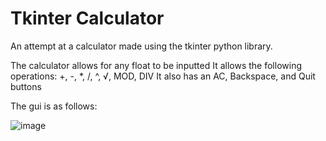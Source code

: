 # Tkinter Calculator
An attempt at a calculator made using the tkinter python library.

The calculator allows for any float to be inputted
It allows the following operations:
  +, -, *, /, ^, √, MOD, DIV
It also has an AC, Backspace, and Quit buttons

The gui is as follows:

![image](https://github.com/HarryKinchin/tkinter_calculator/assets/170269003/337e6890-dd14-4f46-bcef-f6f3cfe7c874)

